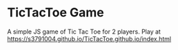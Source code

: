 # TicTacToe Game

A simple JS game of Tic Tac Toe for 2 players. Play at https://s3791004.github.io/TicTacToe.github.io/index.html
